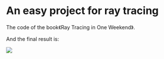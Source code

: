 # An easy project for ray tracing

The code of the book《Ray Tracing in One Weekend》.

And the final result is:

![](https://github.com/N2Man/An-easy-project-for-ray-tracing/raw/master/An-easy-project-for-ray-tracing/image.jpg)
